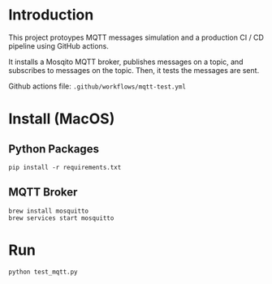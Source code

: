 # Introduction
This project protoypes MQTT messages simulation and a production CI / CD pipeline using GitHub actions.

It installs a Mosqito MQTT broker, publishes messages on a topic, and subscribes to messages  on the topic. Then, it tests the messages are sent.

Github actions file: `.github/workflows/mqtt-test.yml`

# Install (MacOS)
## Python Packages
`pip install -r requirements.txt`

## MQTT Broker
```
brew install mosquitto
brew services start mosquitto
```

# Run
`python test_mqtt.py`